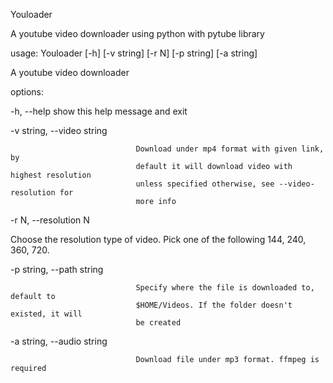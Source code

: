 Youloader

A youtube video downloader using python with pytube library

usage: Youloader [-h] [-v string] [-r N] [-p string] [-a string]


A youtube video downloader


options:

  -h,   --help                  show this help message and exit
  
  -v string,   --video string
  
                                Download under mp4 format with given link, by
                                default it will download video with highest resolution
                                unless specified otherwise, see --video-resolution for
                                more info
  
  -r N,     --resolution N      
  
  Choose the resolution type of video. Pick one of the following 144, 240, 
                                360, 720.
  
  -p string,   --path string
                                
                                Specify where the file is downloaded to, default to
                                $HOME/Videos. If the folder doesn't existed, it will
                                be created
  
  -a string,    --audio string
                                
                                Download file under mp3 format. ffmpeg is required
